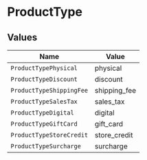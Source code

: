 # ProductType


## Values

| Name                     | Value                    |
| ------------------------ | ------------------------ |
| `ProductTypePhysical`    | physical                 |
| `ProductTypeDiscount`    | discount                 |
| `ProductTypeShippingFee` | shipping_fee             |
| `ProductTypeSalesTax`    | sales_tax                |
| `ProductTypeDigital`     | digital                  |
| `ProductTypeGiftCard`    | gift_card                |
| `ProductTypeStoreCredit` | store_credit             |
| `ProductTypeSurcharge`   | surcharge                |